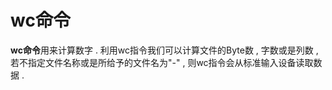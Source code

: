 # wc命令

**wc命令**用来计算数字 . 利用wc指令我们可以计算文件的Byte数 , 字数或是列数 , 若不指定文件名称或是所给予的文件名为"-" , 则wc指令会从标准输入设备读取数据 . 





